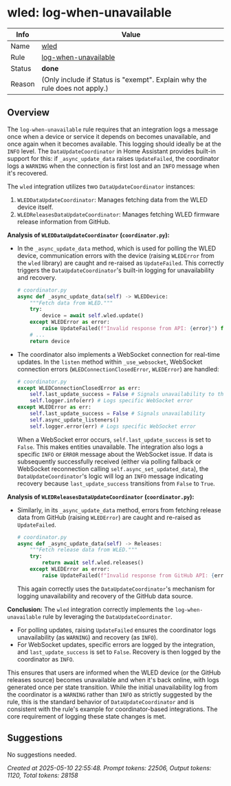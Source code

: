 # wled: log-when-unavailable

| Info   | Value                                                                    |
|--------|--------------------------------------------------------------------------|
| Name   | [wled](https://www.home-assistant.io/integrations/wled/) |
| Rule   | [log-when-unavailable](https://developers.home-assistant.io/docs/core/integration-quality-scale/rules/log-when-unavailable)                                                     |
| Status | **done**                                       |
| Reason | (Only include if Status is "exempt". Explain why the rule does not apply.) |

## Overview

The `log-when-unavailable` rule requires that an integration logs a message once when a device or service it depends on becomes unavailable, and once again when it becomes available. This logging should ideally be at the `INFO` level. The `DataUpdateCoordinator` in Home Assistant provides built-in support for this: if `_async_update_data` raises `UpdateFailed`, the coordinator logs a `WARNING` when the connection is first lost and an `INFO` message when it's recovered.

The `wled` integration utilizes two `DataUpdateCoordinator` instances:
1.  `WLEDDataUpdateCoordinator`: Manages fetching data from the WLED device itself.
2.  `WLEDReleasesDataUpdateCoordinator`: Manages fetching WLED firmware release information from GitHub.

**Analysis of `WLEDDataUpdateCoordinator` (`coordinator.py`):**
*   In the `_async_update_data` method, which is used for polling the WLED device, communication errors with the device (raising `WLEDError` from the `wled` library) are caught and re-raised as `UpdateFailed`. This correctly triggers the `DataUpdateCoordinator`'s built-in logging for unavailability and recovery.
    ```python
    # coordinator.py
    async def _async_update_data(self) -> WLEDDevice:
        """Fetch data from WLED."""
        try:
            device = await self.wled.update()
        except WLEDError as error:
            raise UpdateFailed(f"Invalid response from API: {error}") from error
        # ...
        return device
    ```
*   The coordinator also implements a WebSocket connection for real-time updates. In the `listen` method within `_use_websocket`, WebSocket connection errors (`WLEDConnectionClosedError`, `WLEDError`) are handled:
    ```python
    # coordinator.py
    except WLEDConnectionClosedError as err:
        self.last_update_success = False # Signals unavailability to the coordinator
        self.logger.info(err) # Logs specific WebSocket error
    except WLEDError as err:
        self.last_update_success = False # Signals unavailability
        self.async_update_listeners()
        self.logger.error(err) # Logs specific WebSocket error
    ```
    When a WebSocket error occurs, `self.last_update_success` is set to `False`. This makes entities unavailable. The integration also logs a specific `INFO` or `ERROR` message about the WebSocket issue. If data is subsequently successfully received (either via polling fallback or WebSocket reconnection calling `self.async_set_updated_data`), the `DataUpdateCoordinator`'s logic will log an `INFO` message indicating recovery because `last_update_success` transitions from `False` to `True`.

**Analysis of `WLEDReleasesDataUpdateCoordinator` (`coordinator.py`):**
*   Similarly, in its `_async_update_data` method, errors from fetching release data from GitHub (raising `WLEDError`) are caught and re-raised as `UpdateFailed`.
    ```python
    # coordinator.py
    async def _async_update_data(self) -> Releases:
        """Fetch release data from WLED."""
        try:
            return await self.wled.releases()
        except WLEDError as error:
            raise UpdateFailed(f"Invalid response from GitHub API: {error}") from error
    ```
    This again correctly uses the `DataUpdateCoordinator`'s mechanism for logging unavailability and recovery of the GitHub data source.

**Conclusion:**
The `wled` integration correctly implements the `log-when-unavailable` rule by leveraging the `DataUpdateCoordinator`.
*   For polling updates, raising `UpdateFailed` ensures the coordinator logs unavailability (as `WARNING`) and recovery (as `INFO`).
*   For WebSocket updates, specific errors are logged by the integration, and `last_update_success` is set to `False`. Recovery is then logged by the coordinator as `INFO`.

This ensures that users are informed when the WLED device (or the GitHub releases source) becomes unavailable and when it's back online, with logs generated once per state transition. While the initial unavailability log from the coordinator is a `WARNING` rather than `INFO` as strictly suggested by the rule, this is the standard behavior of `DataUpdateCoordinator` and is consistent with the rule's example for coordinator-based integrations. The core requirement of logging these state changes is met.

## Suggestions

No suggestions needed.

_Created at 2025-05-10 22:55:48. Prompt tokens: 22506, Output tokens: 1120, Total tokens: 28158_
